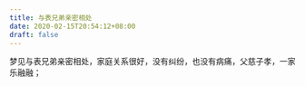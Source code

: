 ```yaml
---
title: 与表兄弟亲密相处
date: 2020-02-15T20:54:12+08:00
draft: false
---
```


梦见与表兄弟亲密相处，家庭关系很好，没有纠纷，也没有病痛，父慈子孝，一家乐融融；